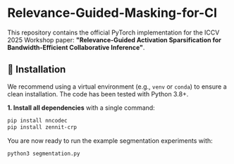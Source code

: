 # Relevance-Guided-Masking-for-CI

This repository contains the official PyTorch implementation for the ICCV 2025 Workshop paper: **"Relevance-Guided Activation Sparsification for Bandwidth-Efficient Collaborative Inference"**.

## 🚀 Installation

We recommend using a virtual environment (e.g., `venv` or `conda`) to ensure a clean installation. The code has been tested with Python 3.8+.


**1. Install all dependencies** with a single command:

```bash
pip install nncodec
pip install zennit-crp
```

You are now ready to run the example segmentation experiments with:

```bash
python3 segmentation.py
```
